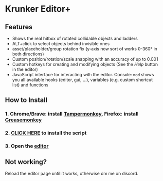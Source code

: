 

# Krunker Editor+

## Features
- Shows the real hitbox of rotated collidable objects and ladders
- ALT+click to select objects behind invisible ones
- asset/placeholder/group rotation fix (y-axis now sort of works 0-360° in both directions)
- Custom position/rotation/scale snapping with an accuracy of up to 0.001
- Custom hotkeys for creating and modifying objects (See the *Help* button in the editor)
- JavaScript interface for interacting with the editor. Console: `mod` shows you all available hooks (editor, gui, ...), variables (e.g. custom shortcut list) and functions

## How to Install
### 1. Chrome/Brave: install [Tampermonkey](https://chrome.google.com/webstore/detail/tampermonkey/dhdgffkkebhmkfjojejmpbldmpobfkfo?hl=en), Firefox: install [Greasemonkey](https://addons.mozilla.org/en-US/firefox/addon/greasemonkey/)

### 2. [CLICK HERE](https://github.com/j4k0xb/Krunker-Editor-Plus/raw/master/userscript.user.js) to install the script
### 3. Open the [editor]([https://krunker.io/editor.html](https://krunker.io/editor.html))

## Not working?
Reload the editor page until it works, otherwise dm me on discord.
